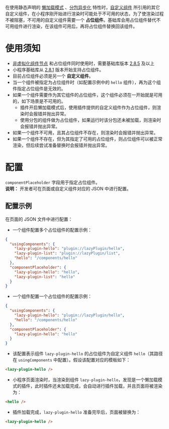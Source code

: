 在使用静态声明的 [懒加载模式](https://opendocs.alipay.com/mini/plugin/plugin-usage#%E6%87%92%E5%8A%A0%E8%BD%BD%E6%A8%A1%E5%BC%8F) 、[分包异步化](https://opendocs.alipay.com/mini/057ht3) 特性时，[自定义组件](https://opendocs.alipay.com/mini/framework/custom-component-overview) 所引用的其它自定义组件，在小程序刚开始进行渲染时可能处于不可用的状态，为了使渲染过程不被阻塞，不可用的自定义组件需要一个 **占位组件**。基础库会用占位组件替代不可用组件进行渲染，在该组件可用后，再将占位组件替换回该组件。

# 使用须知

- [非虚拟化组件节点](https://opendocs.alipay.com/mini/framework/component-template#%E9%9D%9E%E8%99%9A%E6%8B%9F%E5%8C%96%E7%BB%84%E4%BB%B6%E8%8A%82%E7%82%B9) 和占位组件同时使用时，需要基础库版本 [2.8.5](https://opendocs.alipay.com/mini/framework/lib-upgrade-v2) 及以上
- 小程序基础库从 [2.8.1](https://opendocs.alipay.com/mini/framework/lib-upgrade-v2) 版本开始支持占位组件。
- 目前占位组件必须是另一个 **自定义组件**。
- 当一个组件被指定为占位组件时（如配置示例中的 `hello` 组件），再为这个组件指定占位组件是无效的。
- 如果一个组件需要作为其它组件的占位组件，这个组件必须在一开始就是可用的，如下场景是不可用的。
  - 插件开启懒加载模式后，使用插件提供的自定义组件作为占位组件，则渲染时会报错并抛出异常。
  - 使用分包的组件做为占位组件，如果运行时该分包还未被加载，则渲染时会报错并抛出异常。
- 如果一个组件不可用，且其占位组件不存在，则渲染时会报错并抛出异常。
- 如果一个组件不存在，但为其指定了可用的占位组件，则占位组件可以被正常渲染，但后续尝试准备替换时会报错并抛出异常。

# 配置
`componentPlaceholder` 字段用于指定占位组件。<br />**说明：** 开发者可在页面或自定义组件对应的 JSON 中进行配置。

## 配置示例
在页面的 JSON 文件中进行配置：

- 一个组件配置多个占位组件的配置示例：
```json
{
  "usingComponents": {
    "lazy-plugin-hello": "plugin://lazyPlugin/hello",
    "lazy-plugin-list": "plugin://lazyPlugin/list",
    "hello": "/components/hello"
  },
  "componentPlaceholder": {
    "lazy-plugin-hello": "hello",
    "lazy-plugin-list": "hello"
  }
}
```

- 一个组件配置一个占位组件的配置示例：
```json
{
  "usingComponents": {
    "lazy-plugin-hello": "plugin://lazyPlugin/hello",
    "hello": "/components/hello"
  },
  "componentPlaceholder": {
    "lazy-plugin-hello": "hello"
  }
}
```

   - 该配置表示组件 `lazy-plugin-hello` 的占位组件为自定义组件 `hello`（其路径在 `usingComponents` 中配置）。假设该配置对应的模板如下：
```html
<lazy-plugin-hello />
```

   - 小程序页面渲染时，当渲染到组件 `lazy-plugin-hello`，发现是一个懒加载模式的插件，此时插件还未加载完成，会自动进行插件加载，并且页面将被渲染为：
```html
<hello />
```

   - 插件加载完成，`lazy-plugin-hello` 准备完毕后，页面被替换为：
```html
<lazy-plugin-hello />
```

